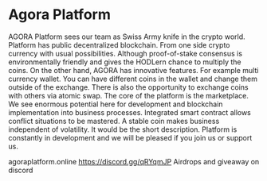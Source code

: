 Agora Platform
==============
AGORA Platform sees our team as Swiss Army knife in the crypto world. Platform has public decentralized blockchain. From one side crypto currency with usual possibilities. Although proof-of-stake consensus is environmentally friendly and gives the HODLern chance to multiply the coins.  On the other hand, AGORA has innovative features. For example multi currency wallet. You can have different coins in the wallet and change them outside of the exchange. There is also the opportunity to exchange coins with others via atomic swap. The core of the platform is the marketplace. We see enormous potential here for development and blockchain implementation into business processes. Integrated smart contract allows conflict situations to be mastered. A stable coin makes business independent of volatility. 
It would be the short description. Platform is constantly in development and we will be pleased if you join us or support us.

agoraplatform.online
https://discord.gg/qRYqmJP
Airdrops and giveaway on discord
